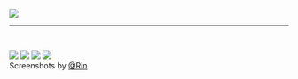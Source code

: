 ![](https://c10.patreonusercontent.com/4/patreon-media/p/post/86536770/0688f209e97a4630950b82e97b9a682c/eyJ3Ijo2MjB9/1.png?token-time=1698019200&token-hash=qSmlqW5OsU-XrmixGnRsNfqew71zDBc7edk_uZBVpMg%3D)

---
</br>

![](https://cdn.discordapp.com/attachments/327203882180542484/1136084597650763796/image.png)
![](https://media.discordapp.net/attachments/327203882180542484/1136084598208602293/image.png?width=868&height=488)
![](https://media.discordapp.net/attachments/327203882180542484/1136084598749659266/image.png?width=868&height=488)
![](https://media.discordapp.net/attachments/327203882180542484/1136084599332675775/image.png?width=868&height=488)  
Screenshots by [@Rin](https://github.com/Rinloid)
